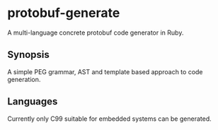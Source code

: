 # protobuf-generate

A multi-language concrete protobuf code generator in Ruby.

## Synopsis

A simple PEG grammar, AST and template based approach to code generation.

## Languages

Currently only C99 suitable for embedded systems can be generated.
